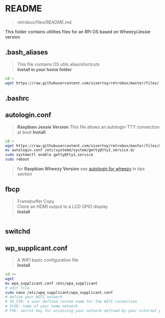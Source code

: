 # README

> retrobox/files/README.md

This folder contains utilities files for an RPi OS based on Wheezy/Jessie version

## .bash_aliases

> This file contains OS utils alias/shortcuts<br>
> **Install in your home folder**

```bash
cd ~
wget https://raw.githubusercontent.com/sixertoy/retrobox/master/files/.bash_aliases
```

## .bashrc

## autologin.conf

> **Raspbian Jessie Version**
> This file allows an autologin TTY connection at boot
> **Install**

```bash
cd ~
wget https://raw.githubusercontent.com/sixertoy/retrobox/master/files/autologin.conf
mv autologin.conf /etc/systemd/system/getty@tty1.service.d/
sudo systemctl enable getty@tty1.service
sudo reboot
```

> for **Raspbian Wheezy Version** see [autologin for wheezy](./../tips/AUTOLOGIN_WHEEZY.md) in tips section

## fbcp

> Framebuffer Copy<br>
> Clone an HDMI output to a LCD GPIO display<br>
> **Install**

```bash
```

## switchd

## wp_supplicant.conf

> A WIFI basic configuration file<br>
> **Install**

```bash
cd ~~
wget 
mv wpa_supplicant.conf /etc/wpa_supplicant
# edit file
sudo nano /etc/wpa_supplicant/wpa_supplicant.conf
# define your WIFI network
# ID_STR: a user defined custom name for the WIFI connection
# SSID: name of your home network
# PSK: secret key for accessing your network defined by your internet provider
```

